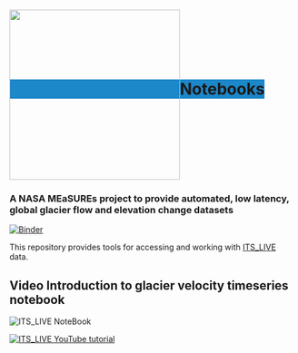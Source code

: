 <h1><span style="background-color:#1c87c9;"><img src="https://its-live-data.s3.amazonaws.com/documentation/ITS_LIVE_logo_transparent_wht.png" width="300px" align="middle" />Notebooks </span></h1>

### A NASA MEaSUREs project to provide automated, low latency, global glacier flow and elevation change datasets

[![Binder](https://mybinder.org/badge_logo.svg)](https://mybinder.org/v2/gh/nasa-jpl/its_live/main?urlpath=lab/tree/notebooks)

This repository provides tools for accessing and working with [ITS_LIVE](https://its-live.jpl.nasa.gov/) data.

## Video Introduction to glacier velocity timeseries notebook
![ITS_LIVE NoteBook](https://its-live-data.s3.amazonaws.com/documentation/ITS_LIVE_notebook.gif)

[![ITS_LIVE YouTube tutorial](https://its-live-data.s3.amazonaws.com/documentation/ITS_LIVE_notebook_velocity_timeseries_youtube.jpg)](https://www.youtube.com/embed/G7E7rE5npvg "ITS_LIVE glacier speeds - 4 min to first plot")



